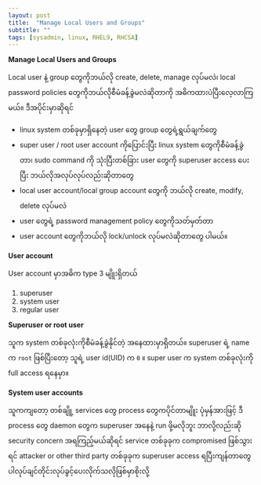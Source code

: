 ```yaml
---
layout: post
title:  "Manage Local Users and Groups"
subtitle: ""
tags: [sysadmin, linux, RHEL9, RHCSA]
---
```


**Manage Local Users and Groups**

Local user နဲ့ group တွေကိုဘယ်လို create, delete, manage လုပ်မလဲ၊ local password policies တွေကိုဘယ်လိုစီမံခန့်ခွဲမလဲဆိုတာကို အဓိကထားပဲပြီးလေ့လာကြမယ်။ ဒီအပိုင်းမှာဆိုရင် 

- linux system တစ်ခုမှာရှိနေတဲ့ user တွေ group တွေရဲ့ရွယ်ချက်တွေ
- super user / root user account ကိုပြောင်းပြီး linux system တွေကိုစီမံခန့်ခွဲတာ၊ sudo command ကို သုံးပြီးတစ်ခြား user တွေကို superuser access ပေးပြီး ဘယ်လိုအလုပ်လုပ်လည်းဆိုတာတွေ
- local user account/local group account တွေကို ဘယ်လို create, modify, delete လုပ်မလဲ
- user တွေရဲ့  password management policy တွေကိုသတ်မှတ်တာ
- user account တွေကိုဘယ်လို lock/unlock လုပ်မလဲဆိုတာတွေ ပါမယ်။


**User account**

User account မှာအဓိက type 3 မျိူးရှိတယ်

1. superuser
2. system user
3. regular user

**Superuser or root user**

သူက system တစ်ခုလုံးကိုစီမံခန့်ခွဲနိုင်တဲ့ အနေထားမှာရှိတယ်။ superuser ရဲ့ name က ```root``` ဖြစ်ပြီးတော့ သူရဲ့ user id(UID) က ```0``` ။ super user က system တစ်ခုလုံးကို full access ရနေမှာ။

**System user accounts**

သူကကျတော့ တစ်ချိူ့ services တွေ process တွေကပိုင်တာမျိူး ပုံမှန်အားဖြင့် ဒီ process တွေ daemon တွေက superuser အနေနဲ့ run ဖို့မလိုဘူး ဘာလို့လည်းဆို security concern အရကြည့်မယ်ဆိုရင် service တစ်ခုခုက compromised ဖြစ်သွားရင် attacker or other third party တစ်ခုခုက superuser access ရပြီးကျန်တာတွေပါလုပ်ချင်တိုင်းလုပ်ခွင့်ပေးလိုက်သလိုဖြစ်မှာစိုးလို့
